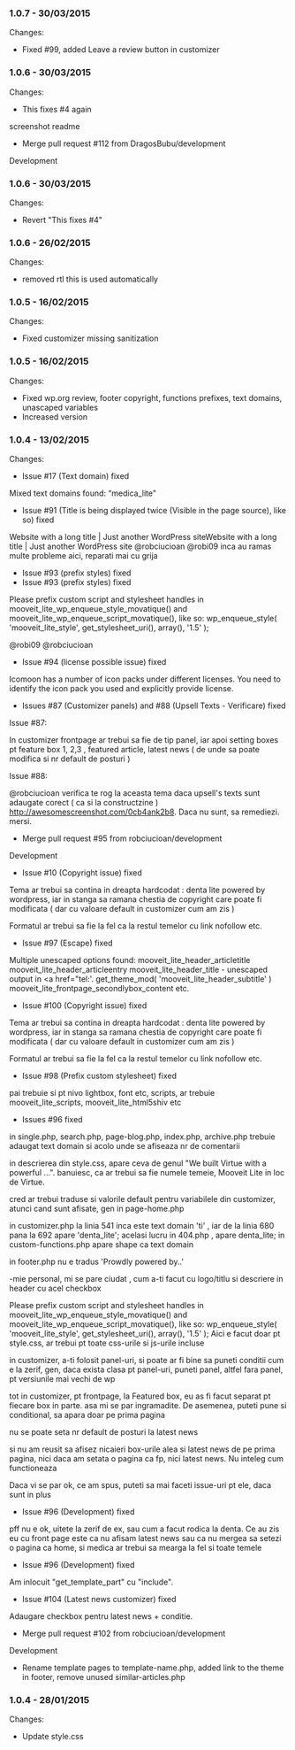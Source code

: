 

### 1.0.7 - 30/03/2015

 Changes: 


 * Fixed #99, added Leave a review button in customizer


### 1.0.6 - 30/03/2015

 Changes: 


 * This fixes #4 again

screenshot
readme
 * Merge pull request #112 from DragosBubu/development

Development


### 1.0.6 - 30/03/2015

 Changes: 


 * Revert "This fixes #4"


### 1.0.6 - 26/02/2015

 Changes: 


 * removed rtl this is used automatically


### 1.0.5 - 16/02/2015

 Changes: 


 * Fixed customizer missing sanitization


### 1.0.5 - 16/02/2015

 Changes: 


 * Fixed wp.org review, footer copyright, functions prefixes, text domains, unascaped variables
 * Increased version


### 1.0.4 - 13/02/2015

 Changes: 


 * Issue #17 (Text domain) fixed

Mixed text domains found: “medica_lite"
 * Issue #91 (Title is being displayed twice (Visible in the page source), like so) fixed

Website with a long title | Just another WordPress siteWebsite with a
long title | Just another WordPress site
@robciucioan @robi09 inca au ramas multe probleme aici, reparati mai cu
grija
 * Issue #93 (prefix styles) fixed
 * Issue #93 (prefix styles) fixed

Please prefix custom script and stylesheet handles in
mooveit_lite_wp_enqueue_style_movatique() and
mooveit_lite_wp_enqueue_script_movatique(), like so:
wp_enqueue_style( 'mooveit_lite_style', get_stylesheet_uri(), array(),
'1.5' );

@robi09 @robciucioan
 * Issue #94 (license possible issue) fixed

Icomoon has a number of icon packs under different licenses. You need to
identify the icon pack you used and explicitly provide license.
 * Issues #87 (Customizer panels) and #88 (Upsell Texts - Verificare) fixed

Issue #87:

In customizer frontpage ar trebui sa fie de tip panel, iar apoi setting
boxes pt feature box 1, 2,3 , featured article, latest news ( de unde sa
poate modifica si nr default de posturi )

Issue #88:

@robciucioan verifica te rog la aceasta tema daca upsell's texts sunt
adaugate corect ( ca si la constructzine )
http://awesomescreenshot.com/0cb4ank2b8. Daca nu sunt, sa remediezi.
mersi.
 * Merge pull request #95 from robciucioan/development

Development
 * Issue #10 (Copyright issue) fixed

Tema ar trebui sa contina in dreapta hardcodat : denta lite powered by
wordpress, iar in stanga sa ramana chestia de copyright care poate fi
modificata ( dar cu valoare default in customizer cum am zis )

Formatul ar trebui sa fie la fel ca la restul temelor cu link nofollow
etc.
 * Issue #97 (Escape) fixed

Multiple unescaped options found:
mooveit_lite_header_articletitle
mooveit_lite_header_articleentry
mooveit_lite_header_title - unescaped output in <a href="tel:'.
get_theme_mod( 'mooveit_lite_header_subtitle' )
mooveit_lite_frontpage_secondlybox_content
etc.
 * Issue #100 (Copyright issue) fixed

Tema ar trebui sa contina in dreapta hardcodat : denta lite powered by
wordpress, iar in stanga sa ramana chestia de copyright care poate fi
modificata ( dar cu valoare default in customizer cum am zis )

Formatul ar trebui sa fie la fel ca la restul temelor cu link nofollow
etc.
 * Issue #98 (Prefix custom stylesheet) fixed

pai trebuie si pt nivo lightbox, font etc, scripts, ar trebuie
mooveit_lite_scripts, mooveit_lite_html5shiv etc
 * Issues #96 fixed

in single.php, search.php, page-blog.php, index.php, archive.php trebuie
adaugat text domain si acolo unde se afiseaza nr de comentarii

in descrierea din style.css, apare ceva de genul "We built Virtue with a
powerful ...". banuiesc, ca ar trebui sa fie numele temeie, Mooveit Lite
in loc de Virtue.

cred ar trebui traduse si valorile default pentru variabilele din
customizer, atunci cand sunt afisate, gen in page-home.php

in customizer.php la linia 541 inca este text domain 'ti' , iar de la
linia 680 pana la 692 apare 'denta_lite'; acelasi lucru in 404.php ,
apare denta_lite; in custom-functions.php apare shape ca text domain

in footer.php nu e tradus 'Prowdly powered by..'

-mie personal, mi se pare ciudat , cum a-ti facut cu logo/titlu si
descriere in header cu acel checkbox

Please prefix custom script and stylesheet handles in
mooveit_lite_wp_enqueue_style_movatique() and
mooveit_lite_wp_enqueue_script_movatique(), like so:
wp_enqueue_style( 'mooveit_lite_style', get_stylesheet_uri(), array(),
'1.5' );
Aici e facut doar pt style.css, ar trebui pt toate css-urile si js-urile
incluse

in customizer, a-ti folosit panel-uri, si poate ar fi bine sa puneti
conditii cum e la zerif, gen, daca exista clasa pt panel-uri, puneti
panel, altfel fara panel, pt versiunile mai vechi de wp

tot in customizer, pt frontpage, la Featured box, eu as fi facut separat
pt fiecare box in parte. asa mi se par ingramadite. De asemenea, puteti
pune si conditional, sa apara doar pe prima pagina

nu se poate seta nr default de posturi la latest news

si nu am reusit sa afisez nicaieri box-urile alea si latest news de pe
prima pagina, nici daca am setata o pagina ca fp, nici latest news. Nu
inteleg cum functioneaza

Daca vi se par ok, ce am spus, puteti sa mai faceti issue-uri pt ele,
daca sunt in plus
 * Issue #96 (Development) fixed

pff nu e ok, uitete la zerif de ex, sau cum a facut rodica la denta. Ce
au zis eu cu front page este ca nu afisam latest news sau ca nu mergea
sa setezi o pagina ca home, si medica ar trebui sa mearga la fel si
toate temele
 * Issue #96 (Development) fixed

Am inlocuit "get_template_part" cu "include".
 * Issue #104 (Latest news customizer) fixed

Adaugare checkbox pentru latest news + conditie.
 * Merge pull request #102 from robciucioan/development

Development
 * Rename template pages to template-name.php, added link to the theme in footer, remove unused similar-articles.php


### 1.0.4 - 28/01/2015

 Changes: 


 * Update style.css
